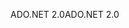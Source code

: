 <span data-ttu-id="a29f0-101">ADO.NET 2.0</span><span class="sxs-lookup"><span data-stu-id="a29f0-101">ADO.NET 2.0</span></span>